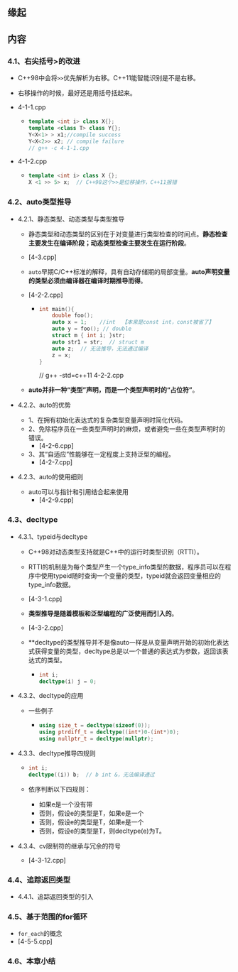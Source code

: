 ## 缘起



## 内容

### 4.1、右尖括号>的改进

+ C++98中会将`>>`优先解析为右移。C++11能智能识别是不是右移。

+ 右移操作的时候，最好还是用括号括起来。

+ 4-1-1.cpp

  + ```cpp
    template <int i> class X{};
    template <class T> class Y{};
    Y<X<1> > x1;//compile success
    Y<X<2>> x2; // compile failure
    // g++ -c 4-1-1.cpp
    ```

+ 4-1-2.cpp

  + ```cpp
    template <int i> class X {};
    X <1 >> 5> x;  // C++98这个>>是位移操作，C++11报错
    ```

### 4.2、auto类型推导

+ 4.2.1、静态类型、动态类型与类型推导

  + 静态类型和动态类型的区别在于对变量进行类型检查的时间点。**静态检查主要发生在编译阶段；动态类型检查主要发生在运行阶段**。

  + [4-3.cpp]

  + `auto`早期C/C++标准的解释，具有自动存储期的局部变量。**auto声明变量的类型必须由编译器在编译时期推导而得**。

  + [4-2-2.cpp]

    + ```cpp
      int main(){
          double foo();
          auto x = 1;    //int  【本来是const int，const被省了】
          auto y = foo(); // double
          struct m { int i; }str;
          auto str1 = str;  // struct m
          auto z;  // 无法推导，无法通过编译
          z = x;
      }
      ```

      // g++ -std=c++11 4-2-2.cpp

  + **auto并非一种“类型”声明，而是一个类型声明时的“占位符”**。

+ 4.2.2、auto的优势

  + 1、在拥有初始化表达式的复杂类型变量声明时简化代码。
  + 2、免除程序员在一些类型声明时的麻烦，或者避免一些在类型声明时的错误。
    + [4-2-6.cpp]
  + 3、其“自适应”性能够在一定程度上支持泛型的编程。
    + [4-2-7.cpp]

+ 4.2.3、auto的使用细则

  + auto可以与指针和引用结合起来使用
    + [4-2-9.cpp]

### 4.3、decltype

+ 4.3.1、typeid与decltype

  + C++98对动态类型支持就是C++中的运行时类型识别（RTTI）。

  + RTTI的机制是为每个类型产生一个type_info类型的数据，程序员可以在程序中使用typeid随时查询一个变量的类型，typeid就会返回变量相应的type_info数据。

  + [4-3-1.cpp]

  + **类型推导是随着模板和泛型编程的广泛使用而引入的**。

  + [4-3-2.cpp]

  + **decltype的类型推导并不是像auto一样是从变量声明开始的初始化表达式获得变量的类型，decltype总是以一个普通的表达式为参数，返回该表达式的类型。

    + ```cpp
      int i;
      decltype(i) j = 0;
      ```

+ 4.3.2、decltype的应用

  + 一些例子

    + ```cpp
      using size_t = decltype(sizeof(0));
      using ptrdiff_t = decltype((int*)0-(int*)0);
      using nullptr_t = decltype(nullptr);
      ```

+ 4.3.3、decltype推导四规则

  + ```cpp
    int i;
    decltype((i)) b;  // b int &，无法编译通过
    ```

  + 依序判断以下四规则：

    + 如果e是一个没有带
    + 否则，假设e的类型是T，如果e是一个
    + 否则，假设e的类型是T，如果e是一个
    + 否则，假设e的类型是T，则decltype(e)为T。

+ 4.3.4、cv限制符的继承与冗余的符号

  + [4-3-12.cpp]

### 4.4、追踪返回类型

+ 4.4.1、追踪返回类型的引入

### 4.5、基于范围的for循环

+ `for_each`的概念
+ [4-5-5.cpp]

### 4.6、本章小结